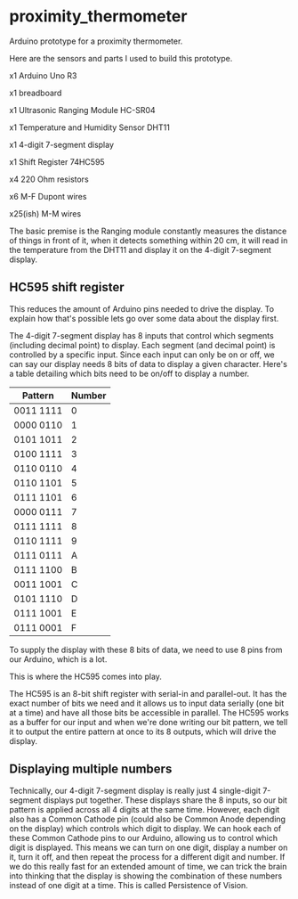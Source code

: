# proximity_thermometer
Arduino prototype for a proximity thermometer.

Here are the sensors and parts I used to build this prototype.

x1 Arduino Uno R3

x1 breadboard

x1 Ultrasonic Ranging Module HC-SR04

x1 Temperature and Humidity Sensor DHT11

x1 4-digit 7-segment display

x1 Shift Register 74HC595

x4 220 Ohm resistors

x6 M-F Dupont wires

x25(ish) M-M wires


The basic premise is the Ranging module constantly measures the distance of things in front of it, when it detects something within 20 cm, it will read in the temperature from the DHT11 and display it on the 4-digit 7-segment display.

## HC595 shift register
This reduces the amount of Arduino pins needed to drive the display. To explain how that's possible lets go over some data about the display first.

The 4-digit 7-segment display has 8 inputs that control which segments (including decimal point) to display. Each segment (and decimal point) is controlled by a specific input. Since each input can only be on or off, we can say our display needs 8 bits of data to display a given character.  Here's a table detailing which bits need to be on/off to display a number.

|    Pattern    |     Number   |
| ------------- | -------------|
|   0011 1111   |       0      |
|   0000 0110   |       1      |
|   0101 1011   |       2      |
|   0100 1111   |       3      |
|   0110 0110   |       4      |
|   0110 1101   |       5      |
|   0111 1101   |       6      |
|   0000 0111   |       7      |
|   0111 1111   |       8      |
|   0110 1111   |       9      |
|   0111 0111   |       A      |
|   0111 1100   |       B      |
|   0011 1001   |       C      |
|   0101 1110   |       D      |
|   0111 1001   |       E      |
|   0111 0001   |       F      |

To supply the display with these 8 bits of data, we need to use 8 pins from our Arduino, which is a lot.

This is where the HC595 comes into play.

The HC595 is an 8-bit shift register with serial-in and parallel-out. It has the exact number of bits we need and it allows us to input data serially (one bit at a time) and have all those bits be accessible in parallel.  The HC595 works as a buffer for our input and when we're done writing our bit pattern, we tell it to output the entire pattern at once to its 8 outputs, which will drive the display.

## Displaying multiple numbers

Technically, our 4-digit 7-segment display is really just 4 single-digit 7-segment displays put together. These displays share the 8 inputs, so our bit pattern is applied across all 4 digits at the same time.  However, each digit also has a Common Cathode pin (could also be Common Anode depending on the display) which controls which digit to display. We can hook each of these Common Cathode pins to our Arduino, allowing us to control which digit is displayed. This means we can turn on one digit, display a number on it, turn it off, and then repeat the process for a different digit and number. If we do this really fast for an extended amount of time, we can trick the brain into thinking that the display is showing the combination of these numbers instead of one digit at a time. This is called Persistence of Vision.
